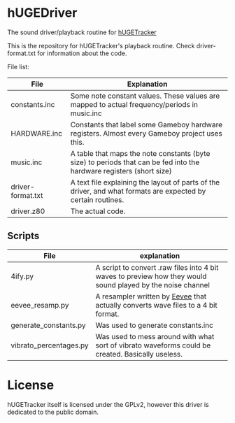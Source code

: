 # hUGEDriver
The sound driver/playback routine for [hUGETracker](https://github.com/SuperDisk/hUGETracker)

This is the repository for hUGETracker's playback routine. Check driver-format.txt for information about the code.

File list:

| File              | Explanation                                                                                                                                        |
|-------------------|----------------------------------------------------------------------------------------------------------------------------------------------------|
| constants.inc     | Some note constant values. These values are mapped to actual frequency/periods in music.inc                                                        |
| HARDWARE.inc      | Constants that label some Gameboy hardware registers. Almost every Gameboy project uses this.                                                      |
| music.inc         | A table that maps the note constants (byte size) to periods that can be fed into the hardware registers (short size)                               |
| driver-format.txt | A text file explaining the layout of parts of the driver, and what formats are expected by certain routines.                                       |
| driver.z80        | The actual code.                                                                                                                                   

## Scripts

| File                   | explanation                                                                                                 |
|------------------------|-------------------------------------------------------------------------------------------------------------|
| 4ify.py                | A script to convert .raw files into 4 bit waves to preview how they would sound played by the noise channel |
| eevee_resamp.py        | A resampler written by [Eevee](http://eev.ee) that actually converts wave files to a 4 bit format. |
| generate_constants.py  | Was used to generate constants.inc                                                                          |
| vibrato_percentages.py | Was used to mess around with what sort of vibrato waveforms could be created. Basically useless.            |

# License

hUGETracker itself is licensed under the GPLv2, however this driver is dedicated to the public domain.
